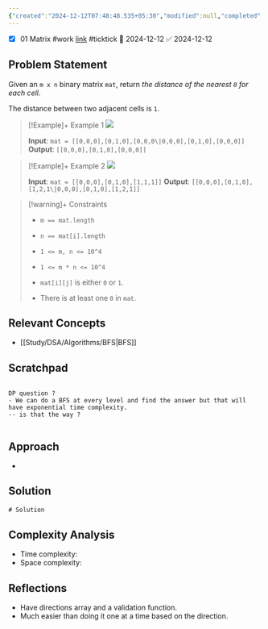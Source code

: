 ```yaml
---
{"created":"2024-12-12T07:48:48.535+05:30","modified":null,"completed":true,"redo":true,"Perfect":false,"Description":null,"leetcode-index":542,"link":"https://leetcode.com/problems/01-matrix","difficulty":"Medium","tags":["leetcode/array","leetcode/dynamic-programming","leetcode/breadth-first-search","leetcode/matrix","programming/practice"],"publish":true,"PassFrontmatter":true,"updated":"2024-12-26T08:34:11.403+05:30"}
---
```



- [x] 01 Matrix #work  [link](https://ticktick.com/webapp/#p/674f4562ebbe1a00000002b9/tasks/675a49822ce96b1300b2d427) #ticktick   📅 2024-12-12 ✅ 2024-12-12

## Problem Statement
Given an `m x n` binary matrix `mat`, return *the distance of the nearest *`0`* for each cell*.

The distance between two adjacent cells is `1`.

 

>[!Example]+ Example 1
>![](https://assets.leetcode.com/uploads/2021/04/24/01-1-grid.jpg)
>
>**Input**: `mat = [[0,0,0],[0,1,0],[0,0,0\|0,0,0],[0,1,0],[0,0,0]]`
>**Output**: `[[0,0,0],[0,1,0],[0,0,0]]
`

>[!Example]+ Example 2
>![](https://assets.leetcode.com/uploads/2021/04/24/01-2-grid.jpg)
>
>**Input**: `mat = [[0,0,0],[0,1,0],[1,1,1]]`
>**Output**: `[[0,0,0],[0,1,0],[1,2,1\|0,0,0],[0,1,0],[1,2,1]]
`

>[!warning]+ Constraints
>- `m == mat.length`
>
>- `n == mat[i].length`
>
>- `1 <= m, n <= 10^4`
>
>- `1 <= m * n <= 10^4`
>
>- `mat[i][j]` is either `0` or `1`.
>
>- There is at least one `0` in `mat`.

## Relevant Concepts
- [[Study/DSA/Algorithms/BFS\|BFS]]

## Scratchpad 
```

DP question ? 
- We can do a BFS at every level and find the answer but that will have exponential time complexity. 
-- is that the way ?


```



## Approach
- 
## Solution
```Java
# Solution
```

## Complexity Analysis
- Time complexity: 
- Space complexity: 

## Reflections
- Have directions array and a validation function.
- Much easier than doing it one at a time based on the direction. 